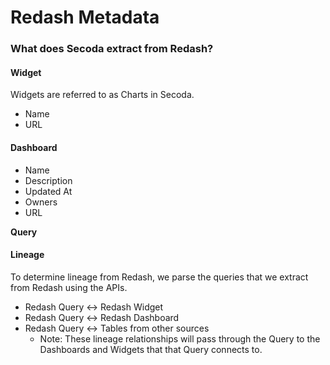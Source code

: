 # Redash Metadata

### What does Secoda extract from Redash?

#### Widget

Widgets are referred to as Charts in Secoda.

* Name
* URL

#### Dashboard

* Name
* Description
* Updated At
* Owners
* URL

**Query**

#### Lineage

To determine lineage from Redash, we parse the queries that we extract from Redash using the APIs.&#x20;

* Redash Query <-> Redash Widget
* Redash Query <-> Redash Dashboard
* Redash Query <-> Tables from other sources
  * Note: These lineage relationships will pass through the Query to the Dashboards and Widgets that that Query connects to.&#x20;

